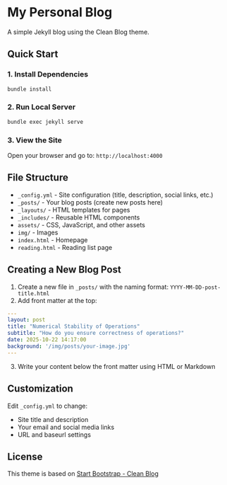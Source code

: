 # My Personal Blog

A simple Jekyll blog using the Clean Blog theme.

## Quick Start

### 1. Install Dependencies
```bash
bundle install
```

### 2. Run Local Server
```bash
bundle exec jekyll serve
```

### 3. View the Site
Open your browser and go to: `http://localhost:4000`

## File Structure

- `_config.yml` - Site configuration (title, description, social links, etc.)
- `_posts/` - Your blog posts (create new posts here)
- `_layouts/` - HTML templates for pages
- `_includes/` - Reusable HTML components
- `assets/` - CSS, JavaScript, and other assets
- `img/` - Images
- `index.html` - Homepage
- `reading.html` - Reading list page

## Creating a New Blog Post

1. Create a new file in `_posts/` with the naming format: `YYYY-MM-DD-post-title.html`
2. Add front matter at the top:

```yaml
---
layout: post
title: "Numerical Stability of Operations"
subtitle: "How do you ensure correctness of operations?"
date: 2025-10-22 14:17:00
background: '/img/posts/your-image.jpg'
---
```

3. Write your content below the front matter using HTML or Markdown

## Customization

Edit `_config.yml` to change:
- Site title and description
- Your email and social media links
- URL and baseurl settings

## License

This theme is based on [Start Bootstrap - Clean Blog](https://startbootstrap.com/themes/clean-blog-jekyll/)
